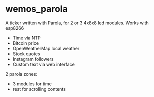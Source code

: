 # wemos_parola

A ticker written with Parola, for 2 or 3 4x8x8 led modules.
Works with esp8266

- Time via NTP
- Bitcoin price
- OpenWeatherMap local weather
- Stock quotes
- Instagram followers
- Custom text via web interface

2 parola zones:
- 3 modules for time
- rest for scrolling contents

